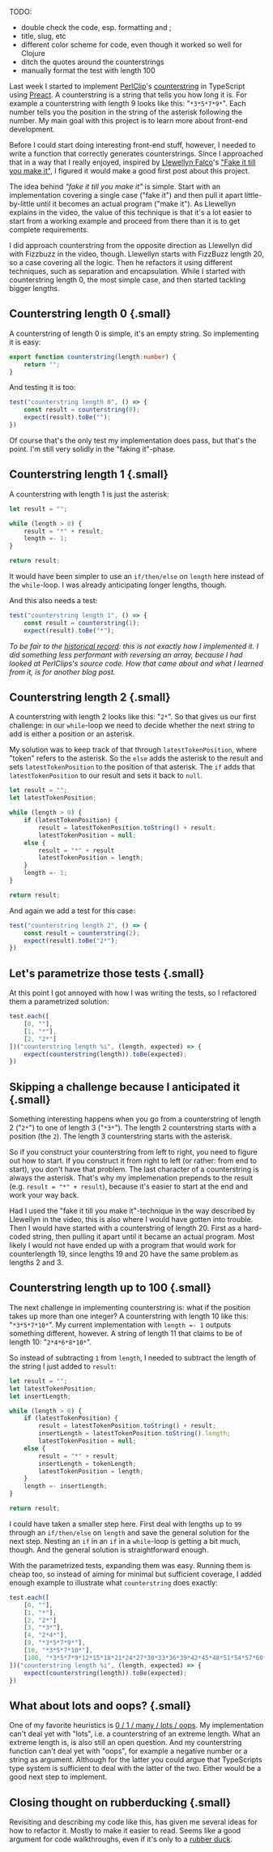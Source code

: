 <!--
.. title: Using "fake it till you make it" to implement counterstring
.. slug: counterstring
.. date: 2025-01-04
.. category: 
.. tags: counterstring
.. type: text
.. description: 
-->

TODO:

- double check the code, esp. formatting and ;
- title, slug, etc
- different color scheme for code, even though it worked so well for Clojure
- ditch the quotes around the counterstrings
- manually format the test with length 100

Last week I started to implement [PerlClip](https://www.satisfice.com/download/perlclip)'s [counterstring](https://www.satisfice.com/blog/archives/22) in TypeScript using [Preact](https://preactjs.com/). A counterstring is a string that tells you how long it is. For example a counterstring with length 9 looks like this: "`*3*5*7*9*`". Each number tells you the position in the string of the asterisk following the number. My main goal with this project is to learn more about front-end development.

Before I could start doing interesting front-end stuff, however, I needed to write a function that correctly generates counterstrings. Since I approached that in a way that I really enjoyed, inspired by [Llewellyn Falco](https://www.linkedin.com/in/llewellynfalco/)'s ["Fake it till you make it"](https://youtu.be/O1h9ho2G85Q?t=155), I figured it would make a good first post about this project.

The idea behind *"fake it till you make it"* is simple. Start with an implementation covering a single case ("fake it") and then pull it apart little-by-little until it becomes an actual program ("make it"). As Llewellyn explains in the video, the value of this technique is that it's a lot easier to start from a working example and proceed from there than it is to get complete requirements.

I did approach counterstring from the opposite direction as Llewellyn did with Fizzbuzz in the video, though. Llewellyn starts with FizzBuzz length 20, so a case covering all the logic. Then he refactors it using different techniques, such as separation and encapsulation. While I started with counterstring length 0, the most simple case, and then started tackling bigger lengths.


<!-- TEASER_END -->


## Counterstring length 0 {.small}

A counterstring of length 0 is simple, it's an empty string. So implementing it is easy:

```TypeScript
export function counterstring(length:number) {
    return "";
}
```

And testing it is too:
```TypeScript
test("counterstring length 0", () => {
    const result = counterstring(0);
    expect(result).toBe("");
})
```

Of course that's the only test my implementation does pass, but that's the point. I'm still very solidly in the "faking it"-phase.


## Counterstring length 1 {.small}

A counterstring with length 1 is just the asterisk:

```TypeScript
let result = "";

while (length > 0) {
	result = "*" + result;
    length =- 1;
}

return result;
```

It would have been simpler to use an `if/then/else` on `length` here instead of the `while`-loop. I was already anticipating longer lengths, though.

And this also needs a test:

```TypeScript
test("counterstring length 1", () => {
    const result = counterstring(1);
    expect(result).toBe("*");
```

*To be fair to the [historical record](https://github.com/j19sch/counterstring/commits/main/): this is not exactly how I implemented it. I did something less performant with reversing an array, because I had looked at PerlClips's source code. How that came about and what I learned from it, is for another blog post.*


## Counterstring length 2 {.small}

A counterstring with length 2 looks like this: "`2*`". So that gives us our first challenge: in our `while`-loop we need to decide whether the next string to add is either a position or an asterisk.

My solution was to keep track of that through `latestTokenPosition`, where "token" refers to the asterisk. So the `else` adds the asterisk to the result and sets `latestTokenPosition` to the position of that asterisk. The `if` adds that `latestTokenPosition` to our result and sets it back to `null`.

```TypeScript
let result = "";
let latestTokenPosition;

while (length > 0) {
    if (latestTokenPosition) {
    	result = latestTokenPosition.toString() + result;
        latestTokenPosition = null;
    else {
    	result = "*" + result
    	latestTokenPosition = length;
    }
    length =- 1;
}

return result;
```

And again we add a test for this case:
```TypeScript
test("counterstring length 2", () => {
    const result = counterstring(2);
    expect(result).toBe("2*");
})
```

## Let's parametrize those tests {.small}
At this point I got annoyed with how I was writing the tests, so I refactored them a parametrized solution:

```TypeScript
test.each([
    [0, ""],
    [1, "*"],
    [2, "2*"]
])("counterstring length %i", (length, expected) => {
    expect(counterstring(length)).toBe(expected);
})
```

## Skipping a challenge because I anticipated it {.small}

Something interesting happens when you go from a counterstring of length 2 ("`2*`") to one of length 3 ("`*3*`"). The length 2 counterstring starts with a position (the `2`). The length 3 counterstring starts with the asterisk.

So if you construct your counterstring from left to right, you need to figure out how to start. If you construct it from right to left (or rather: from end to start), you don't have that problem. The last character of a counterstring is always the asterisk. That's why my implemenation prepends to the result (e.g. `result = "*" + result`), because it's easier to start at the end and work your way back.

Had I used the "fake it till you make it"-technique in the way described by Llewellyn in the video, this is also where I would have gotten into trouble. Then I would have started with a counterstring of length 20. First as a hard-coded string, then pulling it apart until it became an actual program. Most likely I would not have ended up with a program that would work for counterlength 19, since lengths 19 and 20 have the same problem as lengths 2 and 3.


## Counterstring length up to 100 {.small}

The next challenge in implementing counterstring is: what if the position takes up more than one integer? A counterstring with length 10 like this: "`*3*5*7*10*`". My current implementation with `length =- 1` outputs something different, however. A string of length 11 that claims to be of length 10: "`2*4*6*8*10*`".

So instead of subtracting `1` from `length`, I needed to subtract the length of the string I just added to `result`:

```TypeScript
let result = "";
let latestTokenPosition;
let insertLength;

while (length > 0) {
    if (latestTokenPosition) {
    	result = latestTokenPosition.toString() + result;
    	insertLength = latestTokenPosition.toString().length;
        latestTokenPosition = null;
    else {
    	result = "*" + result;
    	insertLength = tokenLength;
    	latestTokenPosition = length;
    }
    length =- insertLength;
}

return result;
```

I could have taken a smaller step here. First deal with lengths up to `99` through an `if/then/else` on `length` and save the general solution for the next step. Nesting an `if` in an `if` in a `while`-loop is getting a bit much, though. And the general solution is straightforward enough.

With the parametrized tests, expanding them was easy. Running them is cheap too, so instead of aiming for minimal but sufficient coverage, I added enough example to illustrate what `counterstring` does exactly:

```TypeScript
test.each([
    [0, ""],
    [1, "*"],
    [2, "2*"]
    [3, "*3*"],
    [4, "2*4*"],
    [9, "*3*5*7*9*"],
    [10, "*3*5*7*10*"],
    [100, "*3*5*7*9*12*15*18*21*24*27*30*33*36*39*42*45*48*51*54*57*60*63*66*69*72*75*78*81*84*87*90*93*96*100*"]
])("counterstring length %i", (length, expected) => {
    expect(counterstring(length)).toBe(expected);
})
```

## What about lots and oops? {.small}

One of my favorite heuristics is [0 / 1 / many / lots / oops](link://slug/my-five-favorite-testing-questions#zero-ony-many-lots-oops). My implementation can't deal yet with "lots", i.e. a counterstring of an extreme length. What an extreme length is, is also still an open question. And my counterstring function can't deal yet with "oops", for example a negative number or a string as argument. Although for the latter you could argue that TypeScripts type system is sufficient to deal with the latter of the two. Either would be a good next step to implement.


## Closing thought on rubberducking {.small}

Revisiting and describing my code like this, has given me several ideas for how to refactor it. Mostly to make it easier to read. Seems like a good argument for code walkthroughs, even if it's only to a [rubber duck](https://en.wikipedia.org/wiki/Rubber_duck_debugging).
